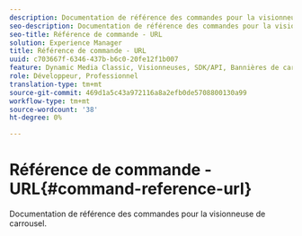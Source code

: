 ```yaml
---
description: Documentation de référence des commandes pour la visionneuse de carrousel.
seo-description: Documentation de référence des commandes pour la visionneuse de carrousel.
seo-title: Référence de commande - URL
solution: Experience Manager
title: Référence de commande - URL
uuid: c703667f-6346-437b-b6c0-20fe12f1b007
feature: Dynamic Media Classic, Visionneuses, SDK/API, Bannières de carrousel
role: Développeur, Professionnel
translation-type: tm+mt
source-git-commit: 469d1a5c43a972116a8a2efb0de5708800130a99
workflow-type: tm+mt
source-wordcount: '38'
ht-degree: 0%

---
```



# Référence de commande - URL{#command-reference-url}

Documentation de référence des commandes pour la visionneuse de carrousel.

